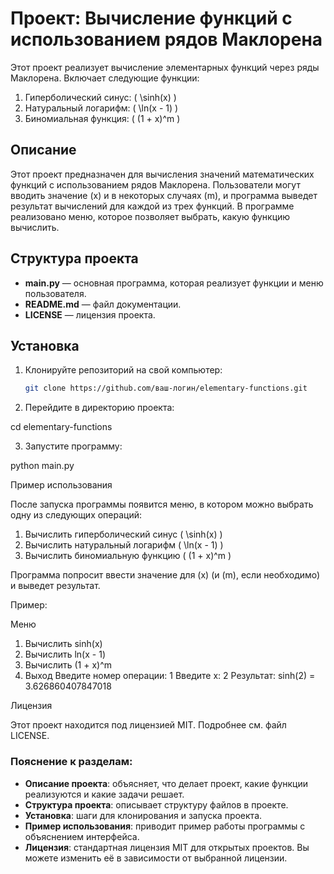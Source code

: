 # Проект: Вычисление функций с использованием рядов Маклорена

Этот проект реализует вычисление элементарных функций через ряды Маклорена. Включает следующие функции:

1. Гиперболический синус: \( \sinh(x) \)
2. Натуральный логарифм: \( \ln(x - 1) \)
3. Биномиальная функция: \( (1 + x)^m \)

## Описание

Этот проект предназначен для вычисления значений математических функций с использованием рядов Маклорена. Пользователи могут вводить значение \(x\) и в некоторых случаях \(m\), и программа выведет результат вычислений для каждой из трех функций. В программе реализовано меню, которое позволяет выбрать, какую функцию вычислить.

## Структура проекта

- **main.py** — основная программа, которая реализует функции и меню пользователя.
- **README.md** — файл документации.
- **LICENSE** — лицензия проекта.

## Установка

1. Клонируйте репозиторий на свой компьютер:
   ```bash
   git clone https://github.com/ваш-логин/elementary-functions.git

 2. Перейдите в директорию проекта:

cd elementary-functions


 3. Запустите программу:

python main.py



Пример использования

После запуска программы появится меню, в котором можно выбрать одну из следующих операций:
 1. Вычислить гиперболический синус ( \sinh(x) )
 2. Вычислить натуральный логарифм ( \ln(x - 1) )
 3. Вычислить биномиальную функцию ( (1 + x)^m )

Программа попросит ввести значение для (x) (и (m), если необходимо) и выведет результат.

Пример:

Меню
1. Вычислить sinh(x)
2. Вычислить ln(x - 1)
3. Вычислить (1 + x)^m
4. Выход
Введите номер операции: 1
Введите x: 2
Результат: sinh(2) = 3.626860407847018

Лицензия

Этот проект находится под лицензией MIT. Подробнее см. файл LICENSE.

### Пояснение к разделам:

- **Описание проекта**: объясняет, что делает проект, какие функции реализуются и какие задачи решает.
- **Структура проекта**: описывает структуру файлов в проекте.
- **Установка**: шаги для клонирования и запуска проекта.
- **Пример использования**: приводит пример работы программы с объяснением интерфейса.
- **Лицензия**: стандартная лицензия MIT для открытых проектов. Вы можете изменить её в зависимости от выбранной лицензии.

